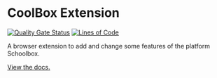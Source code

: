 # CoolBox Extension

[![Quality Gate Status](https://sonarcloud.io/api/project_badges/measure?project=T0RNATO_coolbox_extension&metric=alert_status)](https://sonarcloud.io/summary/new_code?id=T0RNATO_coolbox_extension)
[![Lines of Code](https://sonarcloud.io/api/project_badges/measure?project=T0RNATO_coolbox_extension&metric=ncloc)](https://sonarcloud.io/summary/new_code?id=T0RNATO_coolbox_extension)

A browser extension to add and change some features of the platform Schoolbox.

[View the docs.](https://coolbox.lol)